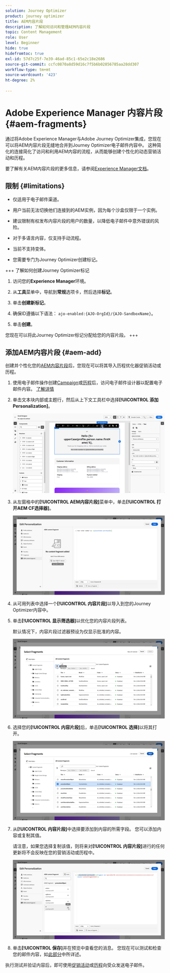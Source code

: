 ```yaml
---
solution: Journey Optimizer
product: journey optimizer
title: AEM内容片段
description: 了解如何访问和管理AEM内容片段
topic: Content Management
role: User
level: Beginner
hide: true
hidefromtoc: true
exl-id: 57d7c25f-7e39-46ad-85c1-65e2c18e2686
source-git-commit: ccfc0870a8d59d16c7f5b6b02856785aa28dd307
workflow-type: tm+mt
source-wordcount: '423'
ht-degree: 2%

---
```


# Adobe Experience Manager 内容片段 {#aem-fragments}

通过将Adobe Experience Manager与Adobe Journey Optimizer集成，您现在可以将AEM内容片段无缝地合并到Journey Optimizer电子邮件内容中。 这种简化的连接简化了访问和利用AEM内容的流程，从而能够创建个性化的动态营销活动和历程。

要了解有关AEM内容片段的更多信息，请参阅[Experience Manager文档](https://experienceleague.adobe.com/en/docs/experience-manager-cloud-service/content/sites/authoring/fragments/content-fragments)。

## 限制 {#limitations}

* 仅适用于电子邮件渠道。

* 用户当前无法切换他们连接到的AEM实例，因为每个沙盒仅限于一个实例。

* 建议限制有权发布内容片段的用户的数量，以降低电子邮件中意外错误的风险。

* 对于多语言内容，仅支持手动流程。

* 当前不支持变体。

* 您需要专门为Journey Optimizer创建标记。

+++ 了解如何创建Journey Optimizer标记

   1. 访问您的&#x200B;**Experience Manager**&#x200B;环境。

   1. 从&#x200B;**工具**&#x200B;菜单中，导航到&#x200B;**常规**&#x200B;选项卡，然后选择&#x200B;**标记**。

   1. 单击&#x200B;**创建新标记**。

   1. 确保ID遵循以下语法： `ajo-enabled:{AJO-OrgId}/{AJO-SandboxName}`。

   1. 单击&#x200B;**创建**。

  您现在可以将此Journey Optimizer标记分配给您的内容片段。
+++

## 添加AEM内容片段 {#aem-add}

创建并个性化您的[AEM内容片段](https://experienceleague.adobe.com/en/docs/experience-manager-cloud-service/content/sites/authoring/fragments/content-fragments)后，您现在可以将其导入历程优化器促销活动或历程。

1. 使用电子邮件操作创建[Campaign](../email/create-email.md)或[历程](../email/create-email.md)后，访问电子邮件设计器以配置电子邮件内容。 [了解详情](../email/get-started-email-design.md)

1. 单击文本块内部或主题行，然后从上下文工具栏中选择&#x200B;**[!UICONTROL 添加Personalization]**。

   ![](assets/aem_campaign_2.png)

1. 从左窗格中的&#x200B;**[!UICONTROL AEM内容片段]**&#x200B;菜单中，单击&#x200B;**[!UICONTROL 打开AEM CF选择器]**。

   ![](assets/aem_campaign_3.png)

1. 从可用列表中选择一个&#x200B;**[!UICONTROL 内容片段]**&#x200B;以导入到您的Journey Optimizer内容中。

1. 单击&#x200B;**[!UICONTROL 显示筛选器]**&#x200B;以优化您的内容片段列表。

   默认情况下，内容片段过滤器预设为仅显示批准的内容。

   ![](assets/aem_campaign_4.png)

1. 选择您的&#x200B;**[!UICONTROL 内容片段]**&#x200B;后，单击&#x200B;**[!UICONTROL 选择]**&#x200B;以将其打开。

   ![](assets/aem_campaign_5.png)

1. 从&#x200B;**[!UICONTROL 内容片段]**&#x200B;中选择要添加到内容的所需字段。 您可以添加内容或复制其值。

   请注意，如果您选择复制该值，则将来对&#x200B;**[!UICONTROL 内容片段]**&#x200B;进行的任何更新将不会反映在您的营销活动或历程中。

   ![](assets/aem_campaign_6.png)

1. 单击&#x200B;**[!UICONTROL 保存]**&#x200B;并在预览中查看您的消息。 您现在可以测试和检查您的邮件内容，如[此部分](../content-management/preview.md)中所详述。

执行测试并验证内容后，即可使用[促销活动](../campaigns/review-activate-campaign.md)或[历程](../building-journeys/publishing-the-journey.md)向受众发送电子邮件。
